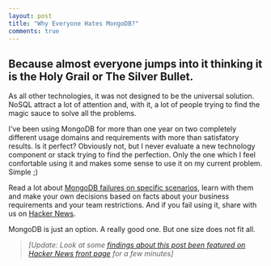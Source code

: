 ```yaml
---
layout: post
title: "Why Everyone Hates MongoDB?"
comments: true
---
```


## Because almost everyone jumps into it thinking it is the Holy Grail or The Silver Bullet.





As all other technologies, it was not designed to be the universal solution. NoSQL attract a lot of attention and, with it, a lot of people trying to find the magic sauce to solve all the problems.

I've been using MongoDB for more than one year on two completely different usage domains and requirements with more than satisfatory results. Is it perfect? Obviously not, but I never evaluate a new technology component or stack trying to find the perfection. Only the one which I feel confortable using it and makes some sense to use it on my current problem. Simple ;)

Read a lot about [MongoDB failures on specific scenarios](https://www.google.com/?q=why+mongodb+is+bad), learn with them and make your own decisions based on facts about your business requirements and your team restrictions. And if you fail using it, share with us on [Hacker News](http://news.ycombinator.com/).

MongoDB is just an option. A really good one. But one size does not fit all.


>_[Update: Look at some [findings about this post been featured on Hacker News front page](/2012/12/28/hacker-news-effect-findings) for a few minutes]_
